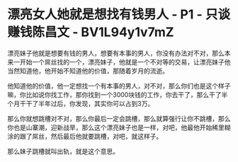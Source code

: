# 漂亮女人她就是想找有钱男人 - P1 - 只谈赚钱陈昌文 - BV1L94y1v7mZ

漂亮妹子他就是想要有钱的男人，想要有本事的男人，你没有办法对不对，那么本来一开始一个屌丝找的一个，漂亮妹子，他就是一个不对等的交易，让漂亮妹子他当然知道他，他开始不知道他的价值，那随着岁月的流逝。

他知道他的价值，他一定想找一个有本事的男人，对不对，那么你们也是这个样子嘛，你比如说你找工作，那你找到一个3000块钱的工作，你去干了，那么干了半个月干干了半年过后，你发现，其实你可以占到3万。

那么你就想跳槽对不对，那么你最后一定会跳槽，那么就算强行让你不跳槽，那么你也是山寨潮，迎新战旱，那么这个漂亮妹子也是一样，对吧，他最他开始稀里糊涂的跟了屌丝，然后最后他就要跳槽，对吧，就这样子。

那么妹子跳槽就叫出轨，就是这个意思。